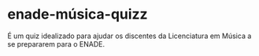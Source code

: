 # enade-música-quizz
É um quiz idealizado para ajudar os discentes da Licenciatura em Música a se prepararem para o ENADE.
